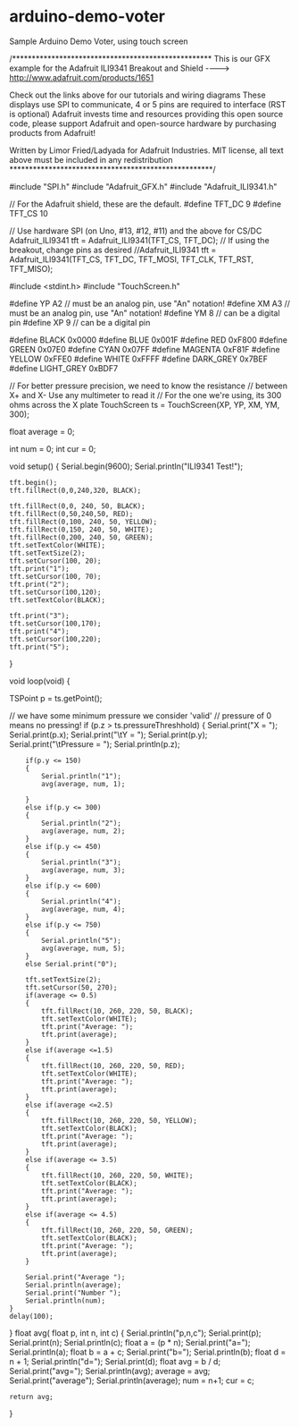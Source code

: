 arduino-demo-voter
==================

Sample Arduino Demo Voter, using touch screen

/***************************************************
  This is our GFX example for the Adafruit ILI9341 Breakout and Shield
  ----> http://www.adafruit.com/products/1651

  Check out the links above for our tutorials and wiring diagrams
  These displays use SPI to communicate, 4 or 5 pins are required to
  interface (RST is optional)
  Adafruit invests time and resources providing this open source code,
  please support Adafruit and open-source hardware by purchasing
  products from Adafruit!

  Written by Limor Fried/Ladyada for Adafruit Industries.
  MIT license, all text above must be included in any redistribution
 ****************************************************/


#include "SPI.h"
#include "Adafruit_GFX.h"
#include "Adafruit_ILI9341.h"

// For the Adafruit shield, these are the default.
#define TFT_DC 9
#define TFT_CS 10

// Use hardware SPI (on Uno, #13, #12, #11) and the above for CS/DC
Adafruit_ILI9341 tft = Adafruit_ILI9341(TFT_CS, TFT_DC);
// If using the breakout, change pins as desired
//Adafruit_ILI9341 tft = Adafruit_ILI9341(TFT_CS, TFT_DC, TFT_MOSI, TFT_CLK, TFT_RST, TFT_MISO);

#include <stdint.h>
#include "TouchScreen.h"

#define YP A2  // must be an analog pin, use "An" notation!
#define XM A3  // must be an analog pin, use "An" notation!
#define YM 8   // can be a digital pin
#define XP 9   // can be a digital pin

#define	BLACK   0x0000
#define	BLUE    0x001F
#define	RED     0xF800
#define	GREEN   0x07E0
#define CYAN    0x07FF
#define MAGENTA 0xF81F
#define YELLOW  0xFFE0
#define WHITE   0xFFFF
#define DARK_GREY  0x7BEF
#define LIGHT_GREY 0xBDF7

// For better pressure precision, we need to know the resistance
// between X+ and X- Use any multimeter to read it
// For the one we're using, its 300 ohms across the X plate
TouchScreen ts = TouchScreen(XP, YP, XM, YM, 300);

float average = 0;

int num = 0;
int cur = 0;

void setup() {
    Serial.begin(9600);
    Serial.println("ILI9341 Test!");

    tft.begin();
    tft.fillRect(0,0,240,320, BLACK);
    
    tft.fillRect(0,0, 240, 50, BLACK);
    tft.fillRect(0,50,240,50, RED);
    tft.fillRect(0,100, 240, 50, YELLOW);
    tft.fillRect(0,150, 240, 50, WHITE);
    tft.fillRect(0,200, 240, 50, GREEN);
    tft.setTextColor(WHITE);
    tft.setTextSize(2);
    tft.setCursor(100, 20);
    tft.print("1");
    tft.setCursor(100, 70);
    tft.print("2");
    tft.setCursor(100,120);
    tft.setTextColor(BLACK);
    
    tft.print("3");
    tft.setCursor(100,170);
    tft.print("4");
    tft.setCursor(100,220);
    tft.print("5");
}


void loop(void) {


  TSPoint p = ts.getPoint();

  // we have some minimum pressure we consider 'valid'
  // pressure of 0 means no pressing!
    if (p.z > ts.pressureThreshhold) {
        Serial.print("X = "); Serial.print(p.x);
        Serial.print("\tY = "); Serial.print(p.y);
        Serial.print("\tPressure = "); Serial.println(p.z);
        
        if(p.y <= 150)
        {
            Serial.println("1");
            avg(average, num, 1);
        
        }
        else if(p.y <= 300)
        {
            Serial.println("2");
            avg(average, num, 2);
        }
        else if(p.y <= 450)
        {
            Serial.println("3");
            avg(average, num, 3);
        }
        else if(p.y <= 600)
        {
            Serial.println("4");
            avg(average, num, 4);
        }
        else if(p.y <= 750)
        {
            Serial.println("5");
            avg(average, num, 5);
        }
        else Serial.print("0");
    
        tft.setTextSize(2);
        tft.setCursor(50, 270);
        if(average <= 0.5)
        {
            tft.fillRect(10, 260, 220, 50, BLACK);
            tft.setTextColor(WHITE);
            tft.print("Average: ");
            tft.print(average);
        }
        else if(average <=1.5)
        {
            tft.fillRect(10, 260, 220, 50, RED);
            tft.setTextColor(WHITE);
            tft.print("Average: ");
            tft.print(average);
        }
        else if(average <=2.5)
        {
            tft.fillRect(10, 260, 220, 50, YELLOW);
            tft.setTextColor(BLACK);
            tft.print("Average: ");
            tft.print(average);
        }
        else if(average <= 3.5)
        {
            tft.fillRect(10, 260, 220, 50, WHITE);
            tft.setTextColor(BLACK);
            tft.print("Average: ");
            tft.print(average);
        }
        else if(average <= 4.5)
        {
            tft.fillRect(10, 260, 220, 50, GREEN);
            tft.setTextColor(BLACK);
            tft.print("Average: ");
            tft.print(average);
        }
        
        Serial.print("Average ");
        Serial.println(average);
        Serial.print("Number ");
        Serial.println(num);
    }
    delay(100);
}
float avg( float p, int n, int c)
{
    Serial.println("p,n,c");
    Serial.print(p); Serial.print(n); Serial.println(c);
    float a = (p * n);
    Serial.print("a="); Serial.println(a);
    float b = a + c;
    Serial.print("b="); Serial.println(b);
    float d = n + 1;
    Serial.println("d="); Serial.print(d);
    float avg = b / d;
    Serial.print("avg="); Serial.println(avg);
    average = avg;
    Serial.print("average");
    Serial.println(average);
    num = n+1;
    cur = c;
    
    return avg;
}
